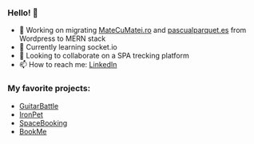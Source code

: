 ### Hello! 👋

- 🔭 Working on migrating [MateCuMatei.ro](https://matecumatei.ro/) and [pascualparquet.es](https://pascualparquet.es/por-que-nosotros-suelos-de-parquet/) from Wordpress to MERN stack
- 🌱 Currently learning socket.io
- 👯 Looking to collaborate on a SPA trecking platform
- 📫 How to reach me: [LinkedIn](https://www.linkedin.com/in/silviu-dilimot/)

### My favorite projects:
- [GuitarBattle](https://silviudn.github.io/guitar-battle-game/)
- [IronPet](https://ironpet.herokuapp.com/)
- [SpaceBooking](https://spacebookingproject.herokuapp.com/)
- [BookMe](https://bookme-app.netlify.app/)


<!--
### Hi there 👋


**SilviuDN/SilviuDN** is a ✨ _special_ ✨ repository because its `README.md` (this file) appears on your GitHub profile.

Here are some ideas to get you started:

- 🔭 I’m currently working on ...
- 🌱 I’m currently learning ...
- 👯 I’m looking to collaborate on ...
- 🤔 I’m looking for help with ...
- 💬 Ask me about ...
- 📫 How to reach me: ...
- 😄 Pronouns: ...
- ⚡ Fun fact: ...
-->
